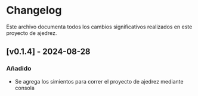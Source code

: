 # Changelog

Este archivo documenta todos los cambios significativos realizados en este proyecto de ajedrez.

## [v0.1.4] - 2024-08-28

### Añadido
- Se agrega los simientos para correr el proyecto de ajedrez mediante consola